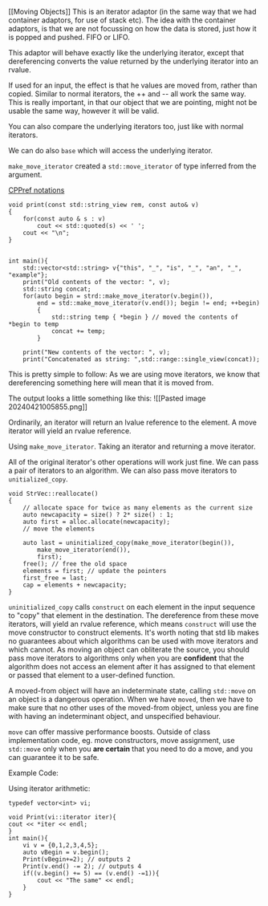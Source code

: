 [[Moving Objects]]
This is an iterator adaptor (in the same way that we had container adaptors, for use of stack etc). 
The idea with the container adaptors, is that we are not focussing on how the data is stored, just how it is popped and pushed. 
FIFO or LIFO. 

This adaptor will behave exactly like the underlying iterator, except that dereferencing converts the value returned by the underlying iterator into an rvalue. 

If used for an input, the effect is that he values are moved from, rather than copied. 
Similar to normal iterators, the ++ and -- all work the same way. 
This is really important, in that our object that we are pointing, might not be usable the same way, however it will be valid. 

You can also compare the underlying iterators too, just like with normal iterators. 

We can do also `base` which will access the underlying iterator. 

`make_move_iterator` created a `std::move_iterator` of type inferred from the argument. 

[CPPref notations](https://en.cppreference.com/w/cpp/iterator/move_iteratorf)
```
void print(const std::string_view rem, const auto& v)
{
    for(const auto & s : v)
        cout << std::quoted(s) << ' ';
    cout << "\n";
}


int main(){
    std::vector<std::string> v{"this", "_", "is", "_", "an", "_", "example"};
    print("Old contents of the vector: ", v);
    std::string concat;
    for(auto begin = strd::make_move_iterator(v.begin()),
        end = std::make_move_iterator(v.end()); begin != end; ++begin)
        {
            std::string temp { *begin } // moved the contents of *begin to temp
            concat += temp;
        }

    print("New contents of the vector: ", v);
    print("Concatenated as string: ",std::range::single_view(concat));
```

This is pretty simple to follow:
As we are using move iterators, we know that dereferencing something here will mean that it is moved from. 

The output looks a little something like this: 
![[Pasted image 20240421005855.png]]

Ordinarily, an iterator will return an lvalue reference to the element. 
A move iterator will yield an rvalue reference. 

Using `make_move_iterator`. 
Taking an iterator and returning a move iterator. 

All of the original iterator's other operations will work just fine. 
We can pass a pair of iterators to an algorithm.
We can also pass move iterators to `unitialized_copy`. 

```
void StrVec::reallocate()
{ 
	// allocate space for twice as many elements as the current size
	auto newcapacity = size() ? 2* size() : 1;
	auto first = alloc.allocate(newcapacity);
	// move the elements

	auto last = uninitialized_copy(make_move_iterator(begin()),
		make_move_iterator(end()), 
		first); 
	free(); // free the old space
	elements = first; // update the pointers
	first_free = last;
	cap = elements + newcapacity;
}
```
`uninitialized_copy` calls `construct` on each element in the input sequence to "copy" that element in the destination. 
The dereference from these move iterators, will yield an rvalue reference, which means `construct` will use the move constructor to construct elements. 
It's worth noting that std lib makes no guarantees about which algorithms can be used with move iterators and which cannot. 
As moving an object can obliterate the source, you should pass move iterators to algorithms only when you are **confident** that the algorithm does not access an element after it has assigned to that element or passed that element to a user-defined function. 

A moved-from object will have an indeterminate state, calling `std::move` on an object is a dangerous operation. 
When we have `moved`, then we have to make sure that no other uses of the moved-from object, unless you are fine with having an indeterminant object, and unspecified behaviour. 

`move` can offer massive performance boosts. 
Outside of class implementation code, eg. move constructors, move assignment, use `std::move` only when you **are certain** that you need to do a move, and you can guarantee it to be safe. 






Example Code: 

Using iterator arithmetic: 
```
typedef vector<int> vi;

void Print(vi::iterator iter){ 
cout << *iter << endl;
}
int main(){ 
	vi v = {0,1,2,3,4,5};
	auto vBegin = v.begin();
	Print(vBegin+=2); // outputs 2
	Print(v.end() -= 2); // outputs 4
	if((v.begin() += 5) == (v.end() -=1)){ 
		cout << "The same" << endl;
	}
}
```




